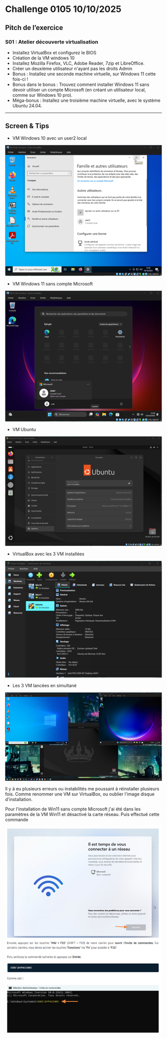 # Challenge 0105 10/10/2025

## Pitch de l’exercice

### S01 : Atelier découverte virtualisation

- Installez VirtualBox et configurez le BIOS
- Création de la VM windows 10
- Installez Mozilla Firefox, VLC, Adobe Reader, 7zip et LibreOffice.
- Créer un deuxième utilisateur n'ayant pas les droits Admin
- Bonus : Installez une seconde machine virtuelle, sur Windows 11 cette fois-ci !
- Bonus dans le bonus :  Trouvez comment installer Windows 11 sans devoir utiliser un compte Microsoft (en créant un utilisateur local, comme sur Windows 10 pro).
- Méga-bonus : Installez une troisième machine virtuelle, avec le système Ubuntu 24.04.

---

## Screen & Tips

- VM Windows 10 avec un user2 local

![Windows 10](../images/VM-Win10.png)

- VM Windows 11 sans compte Microsoft

![Windows 11](../images/VM-Win11.png)

- VM Ubuntu

![Ubuntu](../images/VM-Ubuntu.png)

- VirtualBox avec les 3 VM installées

![VirtualBox](../images/VM-Menu.png)

- Les 3 VM lancées en simultané

![3 Machines sur une](../images/VM-Triple.png)

Il y à eu plusieurs erreurs ou instabilités me poussant à réinstaller plusieurs fois. Comme renommer une VM sur VirtualBox, ou oublier l'image disque d'installation.

Pour l'installation de Win11 sans compte Microsoft j'ai été dans les paramètres de la VM Win11 et désactivé la carte réseau. Puis effectué cette commande

![Bypass Win11 Compte Microsoft](../images/VM-BypassWin.png)
